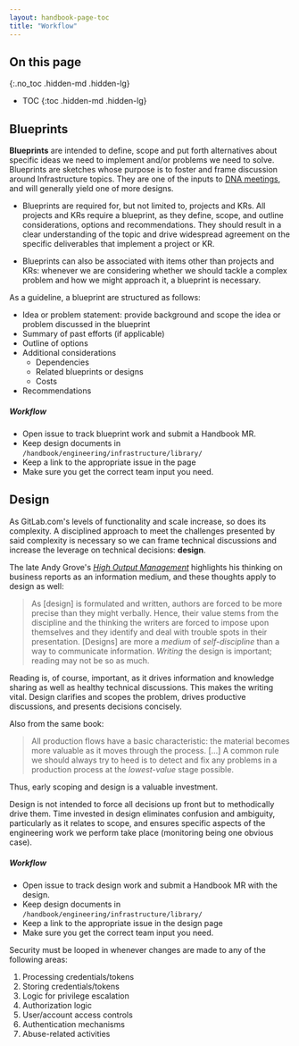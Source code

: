 ```yaml
---
layout: handbook-page-toc
title: "Workflow"
---
```


## On this page
{:.no_toc .hidden-md .hidden-lg}

- TOC
{:toc .hidden-md .hidden-lg}
## Blueprints

**Blueprints** are intended to define, scope and put forth alternatives about specific ideas we need to implement and/or problems we need to solve. Blueprints are sketches whose purpose is to foster and frame discussion around Infrastructure topics. They are one of the inputs to [DNA meetings](../meeting/#design-and-automation-dna), and will generally yield one of more designs.

* Blueprints are required for, but not limited to, projects and KRs. All projects and KRs require a blueprint, as they define, scope, and outline considerations, options and recommendations. They should result in a clear understanding of the topic and drive widespread agreement on the specific deliverables that implement a project or KR. 

* Blueprints can also be associated with items other than projects and KRs: whenever we are considering whether we should tackle a complex problem and how we might approach it, a blueprint is necessary. 

As a guideline, a blueprint are structured as follows:

* Idea or problem statement: provide background and scope the idea or problem discussed in the blueprint
* Summary of past efforts (if applicable)
* Outline of options
* Additional considerations
  * Dependencies
  * Related blueprints or designs
  * Costs
* Recommendations

##### Workflow

* Open issue to track blueprint work and submit a Handbook MR.
* Keep design documents in `/handbook/engineering/infrastructure/library/`
* Keep a link to the appropriate issue in the page
* Make sure you get the correct team input you need.

## Design

As GitLab.com's levels of functionality and scale increase, so does its complexity. A disciplined approach to meet
the challenges presented by said complexity is necessary so we can frame technical discussions and increase the
leverage on technical decisions: **design**.

The late Andy Grove's [*High Output Management*](https://openlibrary.org/books/OL533591M/High_output_management)
highlights his thinking on business reports as an information medium, and these thoughts apply to design as well:

> As [design] is formulated and written, authors are forced to be more precise than they might verbally. Hence, their
value stems from the discipline and the thinking the writers are forced to impose upon themselves and they identify
and deal with trouble spots in their presentation. [Designs] are more a *medium* of *self-discipline* than a way
to communicate information. *Writing* the design is important; reading may not be so as much.

Reading is, of course, important, as it drives information and knowledge sharing as well as healthy technical discussions.
This makes the writing vital. Design clarifies and scopes the problem, drives productive discussions, and presents
decisions concisely.

Also from the same book:

> All production flows have a basic characteristic: the material becomes more valuable as it moves through the
process. [...] A common rule we should always try to heed is to detect and fix any problems in a production process
at the *lowest-value* stage possible.

Thus, early scoping and design is a valuable investment.

Design is not intended to force all decisions up front but to methodically drive them. Time invested in design eliminates
confusion and ambiguity, particularly as it relates to scope, and ensures specific aspects of the engineering work we
perform take place (monitoring being one obvious case).

##### Workflow

* Open issue to track design work and submit a Handbook MR with the design.
* Keep design documents in `/handbook/engineering/infrastructure/library/`
* Keep a link to the appropriate issue in the design page
* Make sure you get the correct team input you need.

Security must be looped in whenever changes are made to any of the following areas:

1. Processing credentials/tokens
1. Storing credentials/tokens
1. Logic for privilege escalation
1. Authorization logic
1. User/account access controls
1. Authentication mechanisms
1. Abuse-related activities

